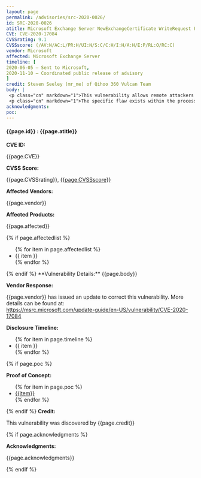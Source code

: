 ```yaml
---
layout: page
permalink: /advisories/src-2020-0026/
id: SRC-2020-0026
atitle: Microsoft Exchange Server NewExchangeCertificate WriteRequest File Write Remote Code Execution Vulnerability
CVE: CVE-2020-17084
CVSSrating: 9.1
CVSSscore: (/AV:N/AC:L/PR:H/UI:N/S:C/C:H/I:H/A:H/E:P/RL:O/RC:C)
vendor: Microsoft
affected: Microsoft Exchange Server
timeline: [
2020-06-05 – Sent to Microsoft,
2020-11-10 – Coordinated public release of advisory
]
credit: Steven Seeley (mr_me) of Qihoo 360 Vulcan Team
body: |
 <p class="cn" markdown="1">This vulnerability allows remote attackers to execute arbitrary code on affected installations of Exchange Server. Authentication with the "Exchange Server Certificates" role is required to exploit this vulnerability.</p>
 <p class="cn" markdown="1">The specific flaw exists within the processing of the New-ExchangeCertificate cmdlet. The issue results from the lack of proper validation of user-supplied data when writing files. An attacker can leverage this vulnerability to execute code in the context of SYSTEM.</p>
acknowledgments:
poc:
---
```


<h4><b>{{page.id}} : {{page.atitle}}</b></h4>

**CVE ID:**
<p class="cn">{{page.CVE}}</p>

**CVSS Score:**
<p class="cn">{{page.CVSSrating}}, <a href="https://nvd.nist.gov/vuln-metrics/cvss/v3-calculator?vector={{page.CVSSscore}}">{{page.CVSSscore}}</a></p>

**Affected Vendors:**
<p class="cn">{{page.vendor}}</p>

**Affected Products:**
<p class="cn">{{page.affected}}</p>
{% if page.affectedlist %}
<ul class="cn">
{% for item in page.affectedlist %}
  <li>{{ item }}</li>
{% endfor %}
</ul>
{% endif %}
**Vulnerability Details:**
{{page.body}}

**Vendor Response:**

<p class="cn">{{page.vendor}} has issued an update to correct this vulnerability. More details can be found at: <br />
<a href="https://msrc.microsoft.com/update-guide/en-US/vulnerability/CVE-2020-17084">https://msrc.microsoft.com/update-guide/en-US/vulnerability/CVE-2020-17084</a></p>

**Disclosure Timeline:**
<ul class="cn">
{% for item in page.timeline %}
  <li>{{ item }}</li>
{% endfor %}
</ul>
{% if page.poc %}

**Proof of Concept:**
<ul class="cn">
{% for item in page.poc %}
  <li><a href="{{item}}">{{item}}</a></li>
{% endfor %}
</ul>

{% endif %}
**Credit:**
<p class="cn">This vulnerability was discovered by {{page.credit}}</p>
{% if page.acknowledgments %}

**Acknowledgments:**
<p class="cn">{{page.acknowledgments}}</p>
{% endif %}